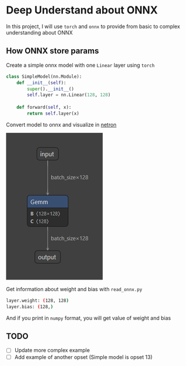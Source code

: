# Deep Understand about ONNX

In this project, I will use `torch` and `onnx` to provide from basic to complex understanding about ONNX

## How ONNX store params

Create a simple onnx model with one `Linear` layer using `torch`

``` python
class SimpleModel(nn.Module):
    def __init__(self):
        super().__init__()
        self.layer = nn.Linear(128, 128)

    def forward(self, x):
        return self.layer(x)
```

Convert model to onnx and visualize in [netron](https://netron.app)

![basic_model](./assets/basic.png)

Get information about weight and bias with `read_onnx.py`

``` bash
layer.weight: (128, 128)
layer.bias: (128,)
```

And if you print in `numpy` format, you will get value of weight and bias

## TODO

- [ ] Update more complex example
- [ ] Add example of another opset (Simple model is opset 13)